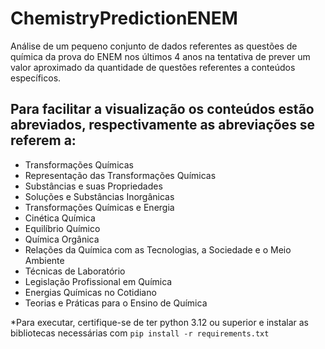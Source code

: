 # ChemistryPredictionENEM
Análise de um pequeno conjunto de dados referentes as questões de química da prova do ENEM nos últimos 4 anos na tentativa de prever um valor aproximado da quantidade de questões referentes a conteúdos específicos.  

## Para facilitar a visualização os conteúdos estão abreviados, respectivamente as abreviações se referem a:  
- Transformações Químicas
- Representação das Transformações Químicas
- Substâncias e suas Propriedades
- Soluções e Substâncias Inorgânicas
- Transformações Químicas e Energia
- Cinética Química
- Equilíbrio Químico
- Química Orgânica
- Relações da Química com as Tecnologias, a Sociedade e o Meio Ambiente
- Técnicas de Laboratório
- Legislação Profissional em Química
- Energias Químicas no Cotidiano
- Teorias e Práticas para o Ensino de Química  

*Para executar, certifique-se de ter python 3.12 ou superior e instalar as bibliotecas necessárias com ```pip install -r requirements.txt```
